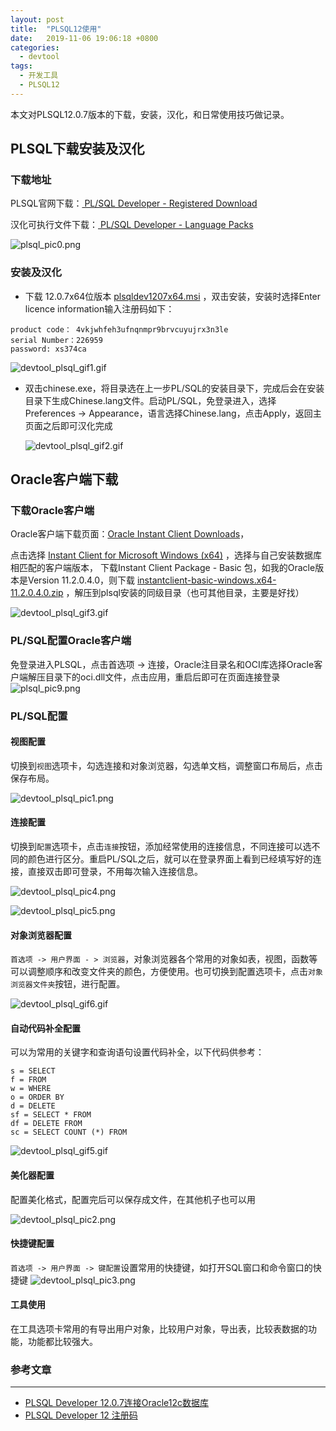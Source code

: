 ```yaml
---
layout: post
title:  "PLSQL12使用"
date:   2019-11-06 19:06:18 +0800
categories: 
  - devtool
tags: 
  - 开发工具 
  - PLSQL12
---
```


本文对PLSQL12.0.7版本的下载，安装，汉化，和日常使用技巧做记录。

<!--more-->



##   PLSQL下载安装及汉化
### 下载地址

PLSQL官网下载：[ PL/SQL Developer - Registered Download ](https://www.allroundautomations.com/bodyplsqldevreg.html)

汉化可执行文件下载：[ PL/SQL Developer - Language Packs ]( https://www.allroundautomations.com/plsqldevlang/120/index.html )

![plsql_pic0.png](https://i.loli.net/2019/11/13/IN8AicbCqn3Gup9.png)

### 安装及汉化

* 下载 12.0.7x64位版本  [plsqldev1207x64.msi](https://www.allroundautomations.com/files/plsqldev1207x64.msi)  ，双击安装，安装时选择Enter licence information输入注册码如下：

```
product code： 4vkjwhfeh3ufnqnmpr9brvcuyujrx3n3le
serial Number：226959
password: xs374ca
```

  ![devtool_plsql_gif1.gif](https://i.loli.net/2019/11/14/3ThPfsB7IboXJiV.gif)



* 双击chinese.exe，将目录选在上一步PL/SQL的安装目录下，完成后会在安装目录下生成Chinese.lang文件。启动PL/SQL，免登录进入，选择Preferences -> Appearance，语言选择Chinese.lang，点击Apply，返回主页面之后即可汉化完成

  ![devtool_plsql_gif2.gif](https://i.loli.net/2019/11/14/PwhSCk5amAXeZ4l.gif)



## Oracle客户端下载

### 下载Oracle客户端

Oracle客户端下载页面：[Oracle Instant Client Downloads]( https://www.oracle.com/database/technologies/instant-client/downloads.html )，

点击选择 [Instant Client for Microsoft Windows (x64)](https://www.oracle.com/database/technologies/instant-client/winx64-64-downloads.html) ，选择与自己安装数据库相匹配的客户端版本， 下载Instant Client Package - Basic 包，如我的Oracle版本是Version 11.2.0.4.0，则下载 [instantclient-basic-windows.x64-11.2.0.4.0.zip](https://www.oracle.com/database/technologies/instant-client/winx64-64-downloads.html#license-lightbox) ，解压到plsql安装的同级目录（也可其他目录，主要是好找）

  ![devtool_plsql_gif3.gif](https://i.loli.net/2019/11/14/QRjJ7WOXFbyKSTY.gif)


### PL/SQL配置Oracle客户端

免登录进入PLSQL，点击首选项 -> 连接，Oracle注目录名和OCI库选择Oracle客户端解压目录下的oci.dll文件，点击应用，重启后即可在页面连接登录
![plsql_pic9.png](https://i.loli.net/2019/11/14/JFenlED5PTvYUI4.png)

### PL/SQL配置

#### 视图配置

切换到`视图`选项卡，勾选连接和对象浏览器，勾选单文档，调整窗口布局后，点击保存布局。

![devtool_plsql_pic1.png](https://i.loli.net/2019/11/14/Eobm1IFcsnwgf6a.png)

#### 连接配置

切换到`配置`选项卡，点击`连接`按钮，添加经常使用的连接信息，不同连接可以选不同的颜色进行区分。重启PL/SQL之后，就可以在登录界面上看到已经填写好的连接，直接双击即可登录，不用每次输入连接信息。

![devtool_plsql_pic4.png](https://i.loli.net/2019/11/18/RphNMajLwf8rq9e.png)

![devtool_plsql_pic5.png](https://i.loli.net/2019/11/18/KdzcYvXGmDTJnRg.png)

#### 对象浏览器配置

`首选项 -> 用户界面 - > 浏览器`，对象浏览器各个常用的对象如表，视图，函数等可以调整顺序和改变文件夹的颜色，方便使用。也可切换到配置选项卡，点击`对象浏览器文件夹`按钮，进行配置。

![devtool_plsql_gif6.gif](https://i.loli.net/2019/11/14/UAYViHs7cDEnPr8.gif)

#### 自动代码补全配置

可以为常用的关键字和查询语句设置代码补全，以下代码供参考：

```
s = SELECT
f = FROM
w = WHERE
o = ORDER BY
d = DELETE
sf = SELECT * FROM
df = DELETE FROM
sc = SELECT COUNT (*) FROM
```



![devtool_plsql_gif5.gif](https://i.loli.net/2019/11/14/vOwJnzimt2LVxP8.gif)

#### 美化器配置

配置美化格式，配置完后可以保存成文件，在其他机子也可以用

![devtool_plsql_pic2.png](https://i.loli.net/2019/11/14/IrNvxQJbOqyLRAY.png)

#### 快捷键配置

`首选项 -> 用户界面 -> 键配置`设置常用的快捷键，如打开SQL窗口和命令窗口的快捷键
![devtool_plsql_pic3.png](https://i.loli.net/2019/11/14/x32vGRN6PeLaOKu.png)

#### 工具使用

在工具选项卡常用的有导出用户对象，比较用户对象，导出表，比较表数据的功能，功能都比较强大。

### 参考文章

---

* [PLSQL Developer 12.0.7连接Oracle12c数据库]( https://blog.csdn.net/sl1992/article/details/80489413 )
* [ PLSQL Developer 12 注册码 ]( https://www.cnblogs.com/shizilukou123/p/9149358.html )